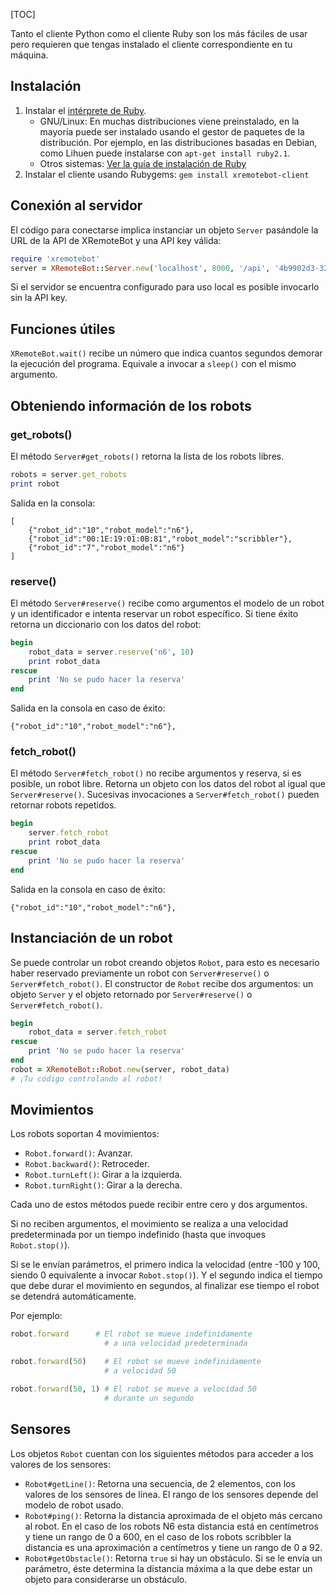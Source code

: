 [TOC]

Tanto el cliente Python como el cliente Ruby son los más fáciles de
usar pero requieren que tengas instalado el cliente correspondiente
en tu máquina.

Instalación
-----------


1. Instalar el [intérprete de Ruby](https://www.ruby-lang.org/es/downloads/).
    * GNU/Linux: En muchas distribuciones viene preinstalado, en la mayoría
    puede ser instalado usando el gestor de paquetes de la distribución. Por
    ejemplo, en las distribuciones basadas en Debian, como Lihuen puede
    instalarse con `apt-get install ruby2.1`.
    * Otros sistemas: [Ver la guía de instalación de
    Ruby](https://www.ruby-lang.org/es/documentation/installation/)
1. Instalar el cliente usando Rubygems: `gem install xremotebot-client`



Conexión al servidor
--------------------

El código para conectarse implica instanciar un objeto `Server` pasándole
la URL de la API de XRemoteBot y una API key válida:

```ruby
require 'xremotebot'
server = XRemoteBot::Server.new('localhost', 8000, '/api', '4b9902d3-3295-41b9-a0f5-8bc2015d0ece')
```

Si el servidor se encuentra configurado para uso local es posible invocarlo
sin la API key.

Funciones útiles
----------------

`XRemoteBot.wait()` recibe un número que indica cuantos segundos demorar la ejecución
del programa. Equivale a invocar a `sleep()` con el mismo argumento.

Obteniendo información de los robots
------------------------------------

### get_robots()

El método `Server#get_robots()` retorna la lista de los robots libres.

```ruby
robots = server.get_robots
print robot
```

Salida en la consola:

```
[
    {"robot_id":"10","robot_model":"n6"},
    {"robot_id":"00:1E:19:01:0B:81","robot_model":"scribbler"},
    {"robot_id":"7","robot_model":"n6"}
]
```

### reserve()

El método `Server#reserve()` recibe como argumentos el modelo de un robot y
un identificador e intenta reservar un robot específico. Si tiene éxito
retorna un diccionario con los datos del robot:

```ruby
begin
    robot_data = server.reserve('n6', 10)
    print robot_data
rescue
    print 'No se pudo hacer la reserva'
end
```

Salida en la consola en caso de éxito:

```
{"robot_id":"10","robot_model":"n6"},
```

### fetch_robot()

El método `Server#fetch_robot()` no recibe argumentos y reserva, si es
posible, un robot libre. Retorna un objeto con los datos del robot al
igual que `Server#reserve()`. Sucesivas
invocaciones a `Server#fetch_robot()` pueden retornar robots repetidos.

```ruby
begin
    server.fetch_robot
    print robot_data
rescue
    print 'No se pudo hacer la reserva'
end
```

Salida en la consola en caso de éxito:

```
{"robot_id":"10","robot_model":"n6"},
```

Instanciación de un robot
-------------------------

Se puede controlar un robot creando objetos `Robot`, para esto es necesario
haber reservado previamente un robot con `Server#reserve()` o
`Server#fetch_robot()`. El constructor de `Robot` recibe dos argumentos: un
objeto `Server` y el objeto retornado por `Server#reserve()` o `Server#fetch_robot()`.

```ruby
begin
    robot_data = server.fetch_robot
rescue
    print 'No se pudo hacer la reserva'
end
robot = XRemoteBot::Robot.new(server, robot_data)
# ¡Tu código controlando al robot!
```

Movimientos
-----------

Los robots soportan 4 movimientos:

* `Robot.forward()`: Avanzar.
* `Robot.backward()`: Retroceder.
* `Robot.turnLeft()`: Girar a la izquierda.
* `Robot.turnRight()`: Girar a la derecha.

Cada uno de estos métodos puede recibir entre cero y dos
argumentos.

Si no reciben argumentos, el movimiento
se realiza a una velocidad predeterminada por un tiempo
indefinido (hasta que invoques `Robot.stop()`).

Si se le envían parámetros, el primero indica la velocidad
(entre -100 y 100, siendo 0 equivalente a invocar
`Robot.stop()`). Y el segundo indica el tiempo que debe
durar el movimiento en segundos, al finalizar ese tiempo
el robot se detendrá automáticamente.

Por ejemplo:

```ruby
robot.forward      # El robot se mueve indefinidamente
                     # a una velocidad predeterminada
```

```ruby
robot.forward(50)    # El robot se mueve indefinidamente
                     # a velocidad 50
```

```ruby
robot.forward(50, 1) # El robot se mueve a velocidad 50
                     # durante un segundo
```

Sensores
---------

Los objetos `Robot` cuentan con los siguientes métodos
para acceder a los valores de los sensores:

* `Robot#getLine()`: Retorna una secuencia, de 2 elementos, con los valores
    de los sensores de línea. El rango de los sensores depende
    del modelo de robot usado.
* `Robot#ping()`: Retorna la distancia aproximada de el objeto
    más cercano al robot. En el caso de los robots N6 esta distancia
    está en centímetros y tiene un rango de 0 a 600, en el caso
    de los robots scribbler la distancia es una aproximación a
    centímetros y tiene un rango de 0 a 92.
* `Robot#getObstacle()`: Retorna `true` si hay un obstáculo. Si
    se le envía un parámetro, éste determina la distancia máxima
    a la que
    debe estar un objeto para considerarse un obstáculo.
